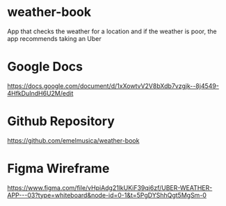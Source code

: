 # weather-book
App that checks the weather for a location and if the weather is poor, the app recommends taking an Uber


# Google Docs
https://docs.google.com/document/d/1xXowtvV2V8bXdb7vzgjk--8j4549-4HfkDuIndH6U2M/edit

# Github Repository
https://github.com/emelmusica/weather-book

# Figma Wireframe
https://www.figma.com/file/vHpiAdg21lkUKiF39qi6zf/UBER-WEATHER-APP---03?type=whiteboard&node-id=0-1&t=5PgDYShhQgt5MgSm-0
